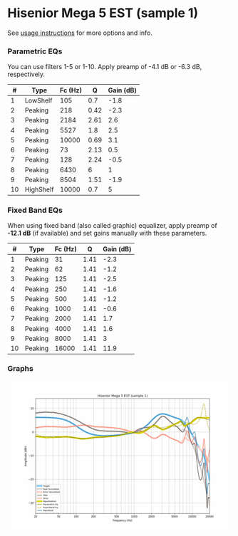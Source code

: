 # Hisenior Mega 5 EST (sample 1)
See [usage instructions](https://github.com/jaakkopasanen/AutoEq#usage) for more options and info.

### Parametric EQs
You can use filters 1-5 or 1-10. Apply preamp of -4.1 dB or -6.3 dB, respectively.

|   # | Type      |   Fc (Hz) |    Q |   Gain (dB) |
|-----|-----------|-----------|------|-------------|
|   1 | LowShelf  |       105 | 0.7  |        -1.8 |
|   2 | Peaking   |       218 | 0.42 |        -2.3 |
|   3 | Peaking   |      2184 | 2.61 |         2.6 |
|   4 | Peaking   |      5527 | 1.8  |         2.5 |
|   5 | Peaking   |     10000 | 0.69 |         3.1 |
|   6 | Peaking   |        73 | 2.13 |         0.5 |
|   7 | Peaking   |       128 | 2.24 |        -0.5 |
|   8 | Peaking   |      6430 | 6    |         1   |
|   9 | Peaking   |      8504 | 1.51 |        -1.9 |
|  10 | HighShelf |     10000 | 0.7  |         5   |

### Fixed Band EQs
When using fixed band (also called graphic) equalizer, apply preamp of **-12.1 dB** (if available) and set gains manually with these parameters.

|   # | Type    |   Fc (Hz) |    Q |   Gain (dB) |
|-----|---------|-----------|------|-------------|
|   1 | Peaking |        31 | 1.41 |        -2.3 |
|   2 | Peaking |        62 | 1.41 |        -1.2 |
|   3 | Peaking |       125 | 1.41 |        -2.5 |
|   4 | Peaking |       250 | 1.41 |        -1.6 |
|   5 | Peaking |       500 | 1.41 |        -1.2 |
|   6 | Peaking |      1000 | 1.41 |        -0.6 |
|   7 | Peaking |      2000 | 1.41 |         1.7 |
|   8 | Peaking |      4000 | 1.41 |         1.6 |
|   9 | Peaking |      8000 | 1.41 |         3   |
|  10 | Peaking |     16000 | 1.41 |        11.9 |

### Graphs
![](./Hisenior%20Mega%205%20EST%20(sample%201).png)
